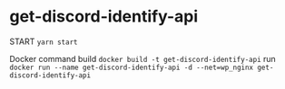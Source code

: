 # get-discord-identify-api

START
`yarn start`

Docker command
build `docker build -t get-discord-identify-api`
run `docker run --name get-discord-identify-api -d --net=wp_nginx get-discord-identify-api`
